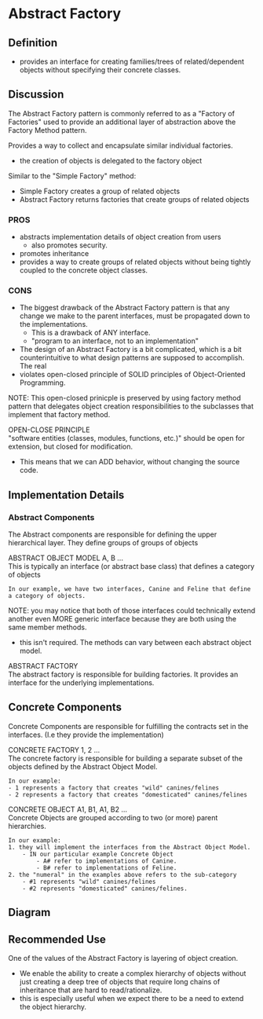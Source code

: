 # Abstract Factory 

## Definition
- provides an interface for creating families/trees of related/dependent objects
without specifying their concrete classes.

## Discussion
The Abstract Factory pattern is commonly referred to as a "Factory of Factories"
used to provide an additional layer of abstraction above the Factory Method 
pattern.  

Provides a way to collect and encapsulate similar individual factories.
- the creation of objects is delegated to the factory object

Similar to the "Simple Factory" method:
- Simple Factory creates a group of related objects
- Abstract Factory returns factories that create groups of related objects

### PROS
- abstracts implementation details of object creation from users
    - also promotes security.
- promotes inheritance
- provides a way to create groups of related objects without being tightly 
coupled to the concrete object classes. 

### CONS
- The biggest drawback of the Abstract Factory pattern is that any change we
make to the parent interfaces, must be propagated down to the implementations. 
    - This is a drawback of ANY interface. 
    - "program to an interface, not to an implementation"
- The design of an Abstract Factory is a bit complicated, which is a bit
counterintuitive to what design patterns are supposed to accomplish. The real
- violates open-closed principle of SOLID principles of Object-Oriented Programming.

NOTE: This open-closed prinicple is preserved by using factory method pattern that 
delegates object creation responsibilities to the subclasses that implement that
factory method. 

OPEN-CLOSE PRINCIPLE <br>
"software entities (classes, modules, functions, etc.)" should be open for 
extension, but closed for modification.
- This means that we can ADD behavior, without changing the source code. 



## Implementation Details

### Abstract Components
The Abstract components are responsible for defining the upper hierarchical
layer. 
They define groups of groups of objects

ABSTRACT OBJECT MODEL A, B ... <br>
This is typically an interface (or abstract base class) that defines a
category of objects

    In our example, we have two interfaces, Canine and Feline that define 
    a category of objects. 

NOTE: you may notice that both of those interfaces could technically extend
another even MORE generic interface because they are both using the same
member methods. 
- this isn't required. The methods can vary between each abstract object
model.


ABSTRACT FACTORY <br>
The abstract factory is responsible for building factories. It provides an
interface for the underlying implementations. 

## Concrete Components
Concrete Components are responsible for fulfilling the contracts set in
the interfaces. (I.e they provide the implementation)

CONCRETE FACTORY 1, 2 ... <br>
The concrete factory is responsible for building a separate subset of the
objects defined by the Abstract Object Model. 

    In our example:
    - 1 represents a factory that creates "wild" canines/felines
    - 2 represents a factory that creates "domesticated" canines/felines


CONCRETE OBJECT A1, B1, A1, B2 ... <br>
Concrete Objects are grouped according to two (or more) parent hierarchies.

    In our example: 
    1. they will implement the interfaces from the Abstract Object Model. 
        - IN our particular example Concrete Object 
            - A# refer to implementations of Canine. 
            - B# refer to implementations of Feline.
    2. the "numeral" in the examples above refers to the sub-category
        - #1 represents "wild" canines/felines
        - #2 represents "domesticated" canines/felines.

## Diagram

## Recommended Use
One of the values of the Abstract Factory is layering of object creation. 
- We enable the ability to create a complex hierarchy of objects without 
just creating a deep tree of objects that require long chains of 
inheritance that are hard to read/rationalize. 
- this is especially useful when we expect there to be a need to extend
the object hierarchy.
 